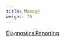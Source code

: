 ```yaml
---
title: Manage
weight: 70
---
```


<div>
  <a class="section-link icon-offset" href="/manage/diagnostics-reporting/">
    <div class="icon">
      <i class="fa fa-binoculars" aria-hidden="true"></i>
    </div>
    <div class="text">
      Diagnostics Reporting
    </div>
  </a>
</div>
